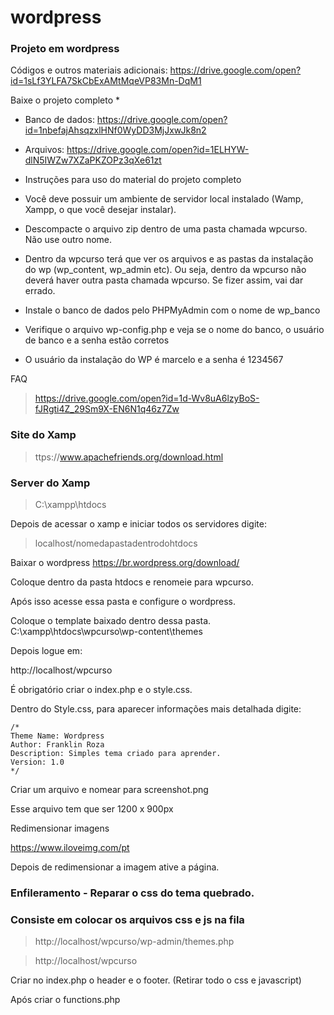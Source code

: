 # wordpress
### Projeto em wordpress



Códigos e outros materiais adicionais: https://drive.google.com/open?id=1sLf3YLFA7SkCbExAMtMqeVP83Mn-DqM1

Baixe o projeto completo *

- Banco de dados: https://drive.google.com/open?id=1nbefajAhsqzxlHNf0WyDD3MjJxwJk8n2

- Arquivos: https://drive.google.com/open?id=1ELHYW-dlN5IWZw7XZaPKZOPz3qXe61zt



* Instruções para uso do material do projeto completo

- Você deve possuir um ambiente de servidor local instalado (Wamp, Xampp, o que você desejar instalar).

- Descompacte o arquivo zip dentro de uma pasta chamada wpcurso. Não use outro nome.

- Dentro da wpcurso terá que ver os arquivos e as pastas da instalação do wp (wp_content, wp_admin etc). Ou seja, dentro da wpcurso não deverá haver outra pasta chamada wpcurso. Se fizer assim, vai dar errado.

- Instale o banco de dados pelo PHPMyAdmin com o nome de wp_banco

- Verifique o arquivo wp-config.php e veja se o nome do banco, o usuário de banco e a senha estão corretos

- O usuário da instalação do WP é marcelo e a senha é 1234567


FAQ
> https://drive.google.com/open?id=1d-Wv8uA6lzyBoS-fJRgti4Z_29Sm9X-EN6N1q46z7Zw

### Site do Xamp

> ttps://www.apachefriends.org/download.html

### Server do Xamp

> C:\xampp\htdocs

Depois de acessar o xamp e iniciar todos os servidores digite:  

> localhost/nomedapastadentrodohtdocs

Baixar o wordpress
https://br.wordpress.org/download/

Coloque dentro da pasta htdocs e renomeie para wpcurso.

Após isso acesse essa pasta e configure o wordpress.

Coloque o template baixado dentro dessa pasta.
C:\xampp\htdocs\wpcurso\wp-content\themes

Depois logue em:

http://localhost/wpcurso

É obrigatório criar o index.php e o style.css.

Dentro do Style.css, para aparecer informações mais detalhada digite:   

```
/*
Theme Name: Wordpress
Author: Franklin Roza
Description: Simples tema criado para aprender.
Version: 1.0
*/
```

Criar um arquivo e nomear para screenshot.png

Esse arquivo tem que ser 1200 x 900px

Redimensionar imagens

https://www.iloveimg.com/pt

Depois de redimensionar a imagem ative a página.


### Enfileramento - Reparar o css do tema quebrado.
### Consiste em colocar os arquivos css e js na fila

> http://localhost/wpcurso/wp-admin/themes.php

> http://localhost/wpcurso

Criar no index.php o header e o footer. (Retirar todo o css e javascript)

<?php wp_head(); ?>
<?php wp_footer(); ?>

Após criar o functions.php

<?php 

```

function load_scripts() {
    //Colocando na fila uma folha de estilo, prieiro parametro é um identificador, o segundo é o local
    wp_enqueue_style('bootstrap-min', get_template_directory_uri() . '/css/bootstrap.min.css');
    wp_enqueue_style('fancybox', get_template_directory_uri() . 'css/jquery.fancybox.css');
    wp_enqueue_style('main', get_template_directory_uri() . '/css/main.css');
    wp_enqueue_style('responsive', get_template_directory_uri() . '/css/responsive.css');
    wp_enqueue_style('animate-min', get_template_directory_uri() . '/css/animate.min.css');
    wp_enqueue_style('fontawesome', 'https://maxcdn.bootstrapcdn.com/font-awesome/4.4.0/css/font-awesome.min.css');
}


//para que a função load_scripts seja enfileirada, o primeiro parametro é chamado de gancho
add_action('wp_enqueue_scripts', 'load_scripts' );

```









































